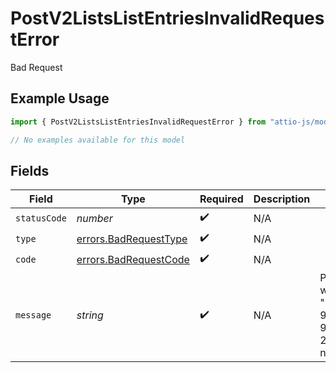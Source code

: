 # PostV2ListsListEntriesInvalidRequestError

Bad Request

## Example Usage

```typescript
import { PostV2ListsListEntriesInvalidRequestError } from "attio-js/models/errors/getv2objectsobject.js";

// No examples available for this model
```

## Fields

| Field                                                                        | Type                                                                         | Required                                                                     | Description                                                                  | Example                                                                      |
| ---------------------------------------------------------------------------- | ---------------------------------------------------------------------------- | ---------------------------------------------------------------------------- | ---------------------------------------------------------------------------- | ---------------------------------------------------------------------------- |
| `statusCode`                                                                 | *number*                                                                     | :heavy_check_mark:                                                           | N/A                                                                          |                                                                              |
| `type`                                                                       | [errors.BadRequestType](../../models/errors/badrequesttype.md)               | :heavy_check_mark:                                                           | N/A                                                                          |                                                                              |
| `code`                                                                       | [errors.BadRequestCode](../../models/errors/badrequestcode.md)               | :heavy_check_mark:                                                           | N/A                                                                          |                                                                              |
| `message`                                                                    | *string*                                                                     | :heavy_check_mark:                                                           | N/A                                                                          | Parent record with slug/ID "891dcbfc-9141-415d-9b2a-2238a6cc012d" not found. |